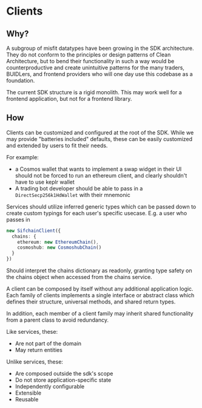 # Clients

## Why?
A subgroup of misfit datatypes have been growing in the SDK architecture. They do not conform to the principles or design patterns of Clean Architecture, but to bend their functionality in such a way would be counterproductive and create unintuitive patterns for the many traders, BUIDLers, and frontend providers who will one day use this codebase as a foundation.  

The current SDK structure is a rigid monolith. This may work well for a frontend application, but not for a frontend library. 

## How
Clients can be customized and configured at the root of the SDK. While we may provide "batteries included" defaults, these can be easily customized and extended by users to fit their needs. 

For example: 
* a Cosmos wallet that wants to implement a swap widget in their UI should not be forced to run an ethereum client, and clearly shouldn't have to use keplr wallet
* A trading bot developer should be able to pass in a `DirectSecp256k1HdWallet` with their mnemonic

Services should utilize inferred generic types which can be passed down to create custom typings for each user's specific usecase.
E.g. a user who passes in 
```typescript
new SifchainClient({
  chains: {
    ethereum: new EthereumChain(),
    cosmoshub: new CosmoshubChain()
  }
})
```
Should interpret the chains dictionary as readonly, granting type safety on the chains object when accessed from the chains service.

A client can be composed by itself without any additional application logic. Each family of clients implements a single interface or abstract class which defines their structure, universal methods, and shared return types. 

In addition, each member of a client family may inherit shared functionality from a parent class to avoid redundancy.


Like services, these: 
* Are not part of the domain 
* May return entities

Unlike services, these: 
* Are composed outside the sdk's scope
* Do not store application-specific state
* Independently configurable
* Extensible
* Reusable 

